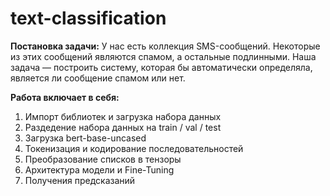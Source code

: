 # text-classification
**Постановка задачи:**
У нас есть коллекция SMS-сообщений. Некоторые из этих сообщений являются спамом, а остальные подлинными. Наша задача — построить систему, которая бы автоматически определяла, является ли сообщение спамом или нет.

**Работа включает в себя:**
1) Импорт библиотек и загрузка набора данных
2) Раздедение набора данных на train / val / test
3) Загрузка bert-base-uncased
4) Токенизация и кодирование последовательностей
5) Преобразование списков в тензоры
6) Архитектура модели и Fine-Tuning
7) Получения предсказаний
